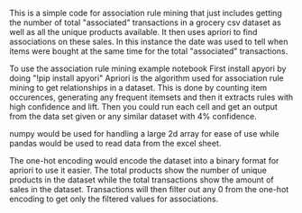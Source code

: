 This is a simple code for association rule mining that just includes getting the number of total "associated" transactions in a grocery csv dataset as well as all the unique products available. It then uses apriori to find associations on these sales.
In this instance the date was used to tell when items were bought at the same time for the total "associated" transactions.

To use the association rule mining example notebook
First install apyori by doing "!pip install apyori"
Apriori is the algorithm used for association rule mining to get relationships in a dataset. This is done by counting item occurences, generating any frequent itemsets and then it extracts rules with high confidence and lift.
Then you could run each cell and get an output from the data set given or any similar dataset with 4% confidence. 

numpy would be used for handling a large 2d array for ease of use while pandas would be used to read data from the excel sheet.

The one-hot encoding would encode the dataset into a binary format for apriori to use it easier.
The total products show the number of unique products in the dataset while the total transactions show the amount of sales in the dataset. Transactions will then filter out any 0 from the one-hot encoding to get only the filtered values for associations.